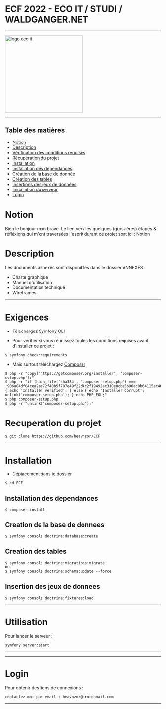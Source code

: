 # ECF 2022 - ECO IT / STUDI / WALDGANGER.NET

<hr />

<img src="https://waldganger.net/build/images/logo.png" alt="logo eco it" width="250px" height="auto" />

<hr />
 
 
 ## Table des matières
- [Notion](#notion)
- [Description](#description)
- [Vérification des conditions requises](#exigences)
- [Récupération du projet](#recuperation-du-projet)
- [Installation](#installation)
- [Installation des dépendances](#installation-des-dependances)
- [Création de la base de donnée](#creation-de-la-base-de-donnees)
- [Création des tables](#creation-des-tables)
- [Insertions des jeux de données](#insertion-des-jeux-de-donnees)
- [Installation du serveur](#utilisation)
- [Login](#tester-le-projet)

# Notion
Bien le bonjour mon brave. Le lien vers les quelques (grossières) étapes & réfléxions qui m'ont traversées l'esprit durant ce projet sont ici :
[Notion](https://gleaming-hellebore-10a.notion.site/1e29d5ecb67d4723b45294029b7c31c8?v=e0d2c04c24184feda16bb47c14bb54c8) 

# Description

Les documents annexes sont disponibles dans le dossier ANNEXES :

* Charte graphique
* Manuel d'utilisation
* Documentation technique
* Wireframes

 ***
# Exigences
* Téléchargez [Symfony CLI](https://symfony.com/download)

* Pour vérifier si vous réunissez toutes les conditions requises avant d'installer ce projet :

```
$ symfony check:requirements
```

* Mais surtout téléchargez [Composer](https://getcomposer.org/)

```
$ php -r "copy('https://getcomposer.org/installer', 'composer-setup.php');"
$ php -r "if (hash_file('sha384', 'composer-setup.php') === '906a84df04cea2aa72f40b5f787e49f22d4c2f19492ac310e8cba5b96ac8b64115ac402c8cd292b8a03482574915d1a8') { echo 'Installer verified'; } else { echo 'Installer corrupt'; unlink('composer-setup.php'); } echo PHP_EOL;"
$ php composer-setup.php
$ php -r "unlink('composer-setup.php');"
```

# Recuperation du projet

```
$ git clone https://github.com/heavnzor/ECF
```

 ***

# Installation

* Déplacement dans le dossier

```
$ cd ECF
```

## Installation des dependances
```
$ composer install
```

## Creation de la base de donnees
```
$ symfony console doctrine:database:create
```

## Creation des tables
```
$ symfony console doctrine:migrations:migrate
OU
$ symfony console doctrine:schema:update --force
```

## Insertion des jeux de donnees
```
$ symfony console doctrine:fixtures:load 
```
***

# Utilisation 

Pour lancer le serveur :

```
symfony server:start
```

 ***
***

# Login 

Pour obtenir des liens de connexions :

```
contactez-moi par email : heavnzor@protonmail.com
```

 ***

 









